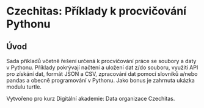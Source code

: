 # Czechitas: Příklady k procvičování Pythonu

## Úvod
Sada příkladů včetně řešení určená k procvičování práce se soubory a daty v Pythonu. Příklady pokrývají načtení a uložení dat z/do souboru, využití API pro získání dat, formát JSON a CSV, zpracování dat pomocí slovníků a/nebo pandas a obecně programování v Pythonu. Jako bonus je zahrnuta ukázka modulu turtle.

Vytvořeno pro kurz Digitální akademie: Data organizace Czechitas.
